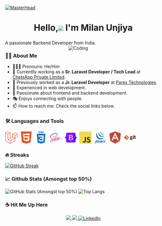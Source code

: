 [![MasterHead](https://media.licdn.com/dms/image/D4E12AQHJ33Vk3PBm5A/article-cover_image-shrink_600_2000/0/1679499121542?e=2147483647&v=beta&t=Fy41uyTz_qPjfEOPNohY8QAaRbxBMBwdK-hPDS_j60g)](https://rishavchanda.io)
<h1 align="center"> Hello,<img src="https://media.giphy.com/media/hvRJCLFzcasrR4ia7z/giphy.gif" width="30px"/> I'm Milan Unjiya</h1>
<h3></h3>A passionate Backend Developer from India.</h3>
<img align="right" alt="Coding" width="300" src="https://cdn3d.iconscout.com/3d/premium/thumb/back-end-developer-6230174-5107145.png?f=webp">

### :man_technologist: About Me 

- 👩🏻‍💻 Pronouns: He/Him
- 💼 Currentlly working as a <strong>Sr. Laravel Developer / Tech Lead</strong> at <a href="https://www.chetsapp.com">ChetsApp Private Limited</a>.
- 💼 Previously worked as a <strong>Jr. Laravel Developer</strong> at <a href="https://www.parextech.com/">Parex Technologies</a>.
- 🎒 Experienced in web development.
- 🧭 Passionate about frontend and backend development.
- 🎭 Enjoys connecting with people.
- 📫 How to reach me: Check the social links below.

### :hammer_and_wrench: Languages and Tools 
<div>
  <img src="https://github.com/devicons/devicon/blob/master/icons/laravel/laravel-original.svg" title="Laravel" alt="Laravel" width="40" height="40"/>&nbsp;
  <img src="https://github.com/devicons/devicon/blob/master/icons/html5/html5-original.svg" title="HTML5" alt="HTML" width="40" height="40"/>&nbsp;
  <img src="https://github.com/devicons/devicon/blob/master/icons/css3/css3-plain-wordmark.svg"  title="CSS3" alt="CSS" width="40" height="40"/>&nbsp;
  <img src="https://github.com/devicons/devicon/blob/master/icons/sass/sass-original.svg"  title="SASS" alt="SASS" width="40" height="40"/>&nbsp;
  <img src="https://github.com/devicons/devicon/blob/master/icons/bootstrap/bootstrap-original.svg" title="Bootstrap" alt="Bootstrap" width="40" height="40"/>&nbsp;
  <img src="https://github.com/devicons/devicon/blob/master/icons/javascript/javascript-original.svg" title="JavaScript" alt="JavaScript" width="40" height="40"/>&nbsp;
  <img src="https://github.com/devicons/devicon/blob/master/icons/jquery/jquery-plain-wordmark.svg" title="JQuery" alt="Jquery" width="40" height="40"/>&nbsp;
  <img src="https://github.com/devicons/devicon/blob/master/icons/angularjs/angularjs-plain.svg" title="AngularJS" alt="AngularJS" width="40" height="40"/>&nbsp;
  <img src="https://github.com/devicons/devicon/blob/master/icons/git/git-original-wordmark.svg" title="Git" **alt="Git" width="40" height="40"/>
</div>  

### :fire: Streaks 
[![GitHub Streak](https://streak-stats.demolab.com/?user=MilanUnjiya4149&theme=dark)](https://git.io/streak-stats)

### 📈 Github Stats (Amongst top 50%)
![GitHub Stats (Amongst top 50%)](https://github-readme-stats.vercel.app/api?username=MilanUnjiya4149&show_icons=true&hide=issues,prs&theme=dark)
![Top Langs](https://github-readme-stats.vercel.app/api/top-langs/?username=MilanUnjiya4149&layout=compact&langs_count=4)

### :coffee: Hit Me Up Here
<p align="center">
	<a href="https://github.com/MilanUnjiya4149" alt="Github" title="github">
       <img src="https://img.shields.io/badge/For_More_Useful_Repos-15k?style=for-the-badge&color=2088FF&logo=github&logoColor=fff"/>
    </a>
    <a href="https://github.com/MilanUnjiya4149/MilanUnjiya4149" alt="Github Stars" title="Star Mark Repo">
        <img src="https://img.shields.io/badge/Shower_stars_if_you_like_my_repos-15k?style=for-the-badge&color=ffd000&logo=apachespark&logoColor=black"/>
    </a>
    <a href="https://www.linkedin.com/in/milan-unjiya-38a910110">
        <img src="https://img.shields.io/badge/For_Professional_Updates-15k?style=for-the-badge&color=0a66c2&logo=linkedin" alt="LinkedIn"/>
    </a>
</p>

